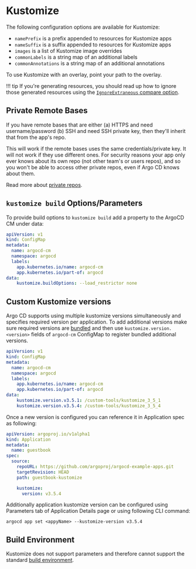 # Kustomize

The following configuration options are available for Kustomize:

* `namePrefix` is a prefix appended to resources for Kustomize apps
* `nameSuffix` is a suffix appended to resources for Kustomize apps
* `images` is a list of Kustomize image overrides
* `commonLabels` is a string map of an additional labels
* `commonAnnotations` is a string map of an additional annotations
    
To use Kustomize with an overlay, point your path to the overlay.

!!! tip
    If you're generating resources, you should read up how to ignore those generated resources using the [`IgnoreExtraneous` compare option](compare-options.md).

## Private Remote Bases

If you have remote bases that are either (a) HTTPS and need username/password (b) SSH and need SSH private key, then they'll inherit that from the app's repo. 

This will work if the remote bases uses the same credentials/private key. It will not work if they use different ones. For security reasons your app only ever knows about its own repo (not other team's or users repos), and so you won't be able to access other private repos, even if Argo CD knows about them.

Read more about [private repos](private-repositories.md).

## `kustomize build` Options/Parameters

To provide build options to `kustomize build` add a property to the ArgoCD CM under data:

```yaml
apiVersion: v1
kind: ConfigMap
metadata:
  name: argocd-cm
  namespace: argocd
  labels:
    app.kubernetes.io/name: argocd-cm
    app.kubernetes.io/part-of: argocd
data:
    kustomize.buildOptions: --load_restrictor none
```
## Custom Kustomize versions

Argo CD supports using multiple kustomize versions simultaneously and specifies required version per application.
To add additional versions make sure required versions are [bundled](../operator-manual/custom_tools.md) and then
use `kustomize.version.<version>` fields of `argocd-cm` ConfigMap to register bundled additional versions.   

```yaml
apiVersion: v1
kind: ConfigMap
metadata:
  name: argocd-cm
  namespace: argocd
  labels:
    app.kubernetes.io/name: argocd-cm
    app.kubernetes.io/part-of: argocd
data:
    kustomize.version.v3.5.1: /custom-tools/kustomize_3_5_1
    kustomize.version.v3.5.4: /custom-tools/kustomize_3_5_4
```

Once a new version is configured you can reference it in Application spec as following:

```yaml
apiVersion: argoproj.io/v1alpha1
kind: Application
metadata:
  name: guestbook
spec:
  source:
    repoURL: https://github.com/argoproj/argocd-example-apps.git
    targetRevision: HEAD
    path: guestbook-kustomize

    kustomize:
      version: v3.5.4
```

Additionally application kustomize version can be configured using Parameters tab of Application Details page or using following CLI command:

```
argocd app set <appyName> --kustomize-version v3.5.4
```


## Build Environment

Kustomize does not support parameters and therefore cannot support the standard [build environment](build-environment.md).
